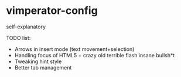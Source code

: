 # vimperator-config
self-explanatory

TODO list:
* Arrows in insert mode (text movement+selection)
* Handling focus of HTML5 + crazy old terrible flash insane bullsh*t
* Tweaking hint style
* Better tab management

